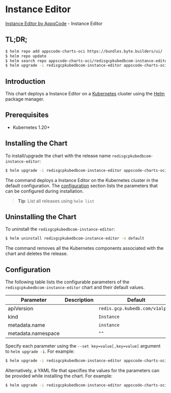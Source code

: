 # Instance Editor

[Instance Editor by AppsCode](https://byte.builders) - Instance Editor

## TL;DR;

```bash
$ helm repo add appscode-charts-oci https://bundles.byte.builders/ui/
$ helm repo update
$ helm search repo appscode-charts-oci/redisgcpkubedbcom-instance-editor --version=v0.5.0
$ helm upgrade -i redisgcpkubedbcom-instance-editor appscode-charts-oci/redisgcpkubedbcom-instance-editor -n default --create-namespace --version=v0.5.0
```

## Introduction

This chart deploys a Instance Editor on a [Kubernetes](http://kubernetes.io) cluster using the [Helm](https://helm.sh) package manager.

## Prerequisites

- Kubernetes 1.20+

## Installing the Chart

To install/upgrade the chart with the release name `redisgcpkubedbcom-instance-editor`:

```bash
$ helm upgrade -i redisgcpkubedbcom-instance-editor appscode-charts-oci/redisgcpkubedbcom-instance-editor -n default --create-namespace --version=v0.5.0
```

The command deploys a Instance Editor on the Kubernetes cluster in the default configuration. The [configuration](#configuration) section lists the parameters that can be configured during installation.

> **Tip**: List all releases using `helm list`

## Uninstalling the Chart

To uninstall the `redisgcpkubedbcom-instance-editor`:

```bash
$ helm uninstall redisgcpkubedbcom-instance-editor -n default
```

The command removes all the Kubernetes components associated with the chart and deletes the release.

## Configuration

The following table lists the configurable parameters of the `redisgcpkubedbcom-instance-editor` chart and their default values.

|     Parameter      | Description |                  Default                   |
|--------------------|-------------|--------------------------------------------|
| apiVersion         |             | <code>redis.gcp.kubedb.com/v1alpha1</code> |
| kind               |             | <code>Instance</code>                      |
| metadata.name      |             | <code>instance</code>                      |
| metadata.namespace |             | <code>""</code>                            |


Specify each parameter using the `--set key=value[,key=value]` argument to `helm upgrade -i`. For example:

```bash
$ helm upgrade -i redisgcpkubedbcom-instance-editor appscode-charts-oci/redisgcpkubedbcom-instance-editor -n default --create-namespace --version=v0.5.0 --set apiVersion=redis.gcp.kubedb.com/v1alpha1
```

Alternatively, a YAML file that specifies the values for the parameters can be provided while
installing the chart. For example:

```bash
$ helm upgrade -i redisgcpkubedbcom-instance-editor appscode-charts-oci/redisgcpkubedbcom-instance-editor -n default --create-namespace --version=v0.5.0 --values values.yaml
```
